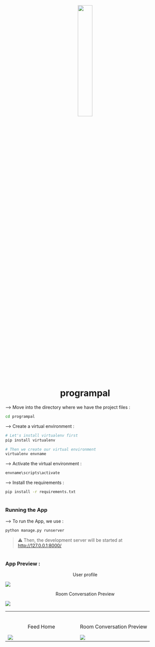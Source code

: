 <div align="center">
<img width="30%" src="https">

# programpal
</div>


--> Move into the directory where we have the project files : 
```bash
cd programpal

```

--> Create a virtual environment :
```bash
# Let's install virtualenv first
pip install virtualenv

# Then we create our virtual environment
virtualenv envname

```

--> Activate the virtual environment :
```bash
envname\scripts\activate

```

--> Install the requirements :
```bash
pip install -r requirements.txt

```

#

### Running the App

--> To run the App, we use :
```bash
python manage.py runserver

```

> ⚠ Then, the development server will be started at http://127.0.0.1:8000/

#

### App Preview :

<table width="100%"> 
<tr>
<td width="50%">      
&nbsp; 
<br>
<p align="center">
  Feed Home
</p>
  <img src="https://github.com/hrikeshyadav/programpal/assets/118671176/70b25b29-7977-43a9-9dfd-da8b80dd35f6">

</td> 
<td width="50%">
<br>
<p align="center">
  Room Conversation Preview
</p>
<img src="https://github.com/hrikeshyadav/programpal/assets/118671176/e18f1923-3651-4e68-b42d-7c365b191074">  
</td>
<p align="center">
  User profile
</p>
<img src="https://github.com/hrikeshyadav/programpal/assets/118671176/e18f1923-3651-4e68-b42d-7c365b191074](https://github.com/hrikeshyadav/programpal/assets/118671176/efea5870-7c02-4274-b87c-64a4fc7a6d8a">  
</td>
<p align="center">
  Room Conversation Preview
</p>
<img src="Screenshot 2024-07-03 184218](https://github.com/hrikeshyadav/programpal/assets/118671176/e18f1923-3651-4e68-b42d-7c365b191074">  
</td>
</table>


